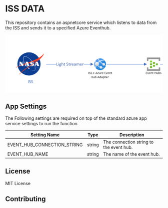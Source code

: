 # ISS DATA
This repository contains an aspnetcore service which listens to data from the ISS and sends it to a specified Azure Eventhub.

![architecture](./Docs/architecture.png)

## App Settings

The Following settings are required on top of the standard azure app service settings to run the function.


| Setting Name | Type | Description |
| ------------ | ---- | ----------- |
| EVENT_HUB_CONNECTION_STRING | string | The connection string to the event hub. |
| EVENT_HUB_NAME | string | The name of the event hub. |




## License
MIT License

## Contributing
